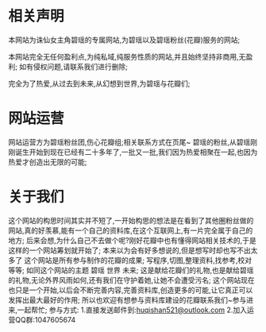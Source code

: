 # 相关声明
本网站为诛仙女主角碧瑶的专属网站,为碧瑶以及碧瑶粉丝(花瓣)服务的网站;

本网站完全无任何盈利点,为纯私域,纯服务性质的网站,并且始终坚持非商用,无盈利;
如有侵权问题,请联系我们进行删除;

完全为了热爱,从过去到未来,从幻想到世界,为碧瑶与花瓣们;

# 网站运营
网站运营方为碧瑶粉丝团,伤心花瓣组;相关联系方式在页尾~
碧瑶的粉丝,从碧瑶刚刚诞生开始到现在已经有二十多年了,一批又一批,我们因为热爱相聚在一起,也因为热爱才创造出无限的可能;

# 关于我们
这个网站的构思时间其实并不短了,一开始构思的想法是在看到了其他圈粉丝做的网站,真的好羡慕,能有一个自己的资料库,在这个互联网上,有一片完全属于自己的地方;
后来会想,为什么自己不去做个呢?刚好花瓣中也有懂得网站相关技术的,于是这样的一个网站筹划就开始了;
本来以为会有好多想说的,但是想写时却也写不出太多了
这个网站是所有参与制作的花瓣的成果;
写程序,切图,整理资料,找参考,校对等等;
如同这个网站的主题 碧瑶 世界 未来;
这是献给花瓣们的礼物,也是献给碧瑶的礼物,无论外界风雨如何,还有我们在守护着她,让她不会遭受污名;
这个网站现在也只是一个开始,以后会不断完善内容,完善资料库,创造更多的可能,让它真正可以发挥出最大最好的作用;
所以也欢迎有想参与资料库建设的花瓣联系我们~参与进来,一起帮忙;
参与方式:
1.直接发送邮件到:<a href="mailto:huqishan521@outlook.com?subject=碧瑶狐歧资料馆联系" target="_blank" rel="noopener noreferrer"
              class="catBtn"><span>huqishan521@outlook.com</span></a>
2.加入运营QQ群:1047605674